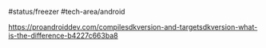 #status/freezer 
#tech-area/android 

https://proandroiddev.com/compilesdkversion-and-targetsdkversion-what-is-the-difference-b4227c663ba8